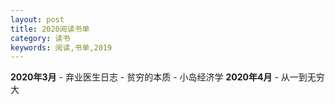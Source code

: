 ```yaml
---
layout: post
title: 2020阅读书单
category: 读书
keywords: 阅读,书单,2019
---
```


**2020年3月**
    - 弃业医生日志
    - 贫穷的本质
    - 小岛经济学
**2020年4月**
    - 从一到无穷大

